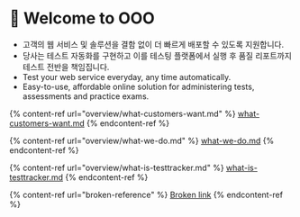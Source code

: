 # 👋 Welcome to OOO

* 고객의 웹 서비스 및 솔루션을 결함 없이 더 빠르게 배포할 수 있도록 지원합니다.
* 당사는 테스트 자동화를 구현하고 이를 테스팅 플랫폼에서 실행 후 품질 리포트까지 테스트 전반을 책임집니다.
* Test your web service everyday, any time automatically.
* Easy-to-use, affordable online solution for administering tests, assessments and practice exams.



{% content-ref url="overview/what-customers-want.md" %}
[what-customers-want.md](overview/what-customers-want.md)
{% endcontent-ref %}

{% content-ref url="overview/what-we-do.md" %}
[what-we-do.md](overview/what-we-do.md)
{% endcontent-ref %}

{% content-ref url="overview/what-is-testtracker.md" %}
[what-is-testtracker.md](overview/what-is-testtracker.md)
{% endcontent-ref %}

{% content-ref url="broken-reference" %}
[Broken link](broken-reference)
{% endcontent-ref %}

